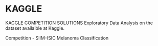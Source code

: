# KAGGLE
KAGGLE COMPETITION SOLUTIONS
Exploratory Data Analysis on the dataset availaible at Kaggle.

Competition - SIIM-ISIC Melanoma Classification
